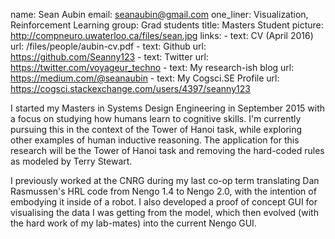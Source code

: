 name: Sean Aubin
email: seanaubin@gmail.com
one_liner: Visualization, Reinforcement Learning
group: Grad students
title: Masters Student
picture: http://compneuro.uwaterloo.ca/files/sean.jpg
links:
    - text: CV (April 2016)
      url: /files/people/aubin-cv.pdf
    - text: Github
      url: https://github.com/Seanny123
    - text: Twitter
      url: https://twitter.com/voyageur_techno
    - text: My research-ish blog
      url: https://medium.com/@seanaubin
    - text: My Cogsci.SE Profile
      url: https://cogsci.stackexchange.com/users/4397/seanny123

I started my Masters in Systems Design Engineering in September 2015 with a focus on studying how humans learn to cognitive skills. I'm currently pursuing this in the context of the Tower of Hanoi task, while exploring other examples of human inductive reasoning. The application for this research will be the Tower of Hanoi task and removing the hard-coded rules as modeled by Terry Stewart.

I previously worked at the CNRG during my last co-op term translating Dan Rasmussen's HRL code from Nengo 1.4 to Nengo 2.0, with the intention of embodying it inside of a robot. I also developed a proof of concept GUI for visualising the data I was getting from the model, which then evolved (with the hard work of my lab-mates) into the current Nengo GUI.

